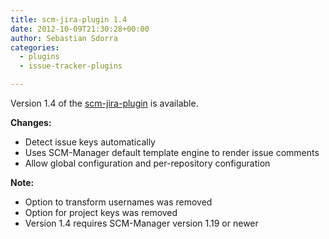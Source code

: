 ```yaml
---
title: scm-jira-plugin 1.4
date: 2012-10-09T21:30:28+00:00
author: Sebastian Sdorra
categories:
  - plugins
  - issue-tracker-plugins

---
```

Version 1.4 of the [scm-jira-plugin](https://github.com/scm-manager/scm-jira-plugin) is available.

**Changes:**

- Detect issue keys automatically
- Uses SCM-Manager default template engine to render issue comments
- Allow global configuration and per-repository configuration

**Note:**

- Option to transform usernames was removed
- Option for project keys was removed
- Version 1.4 requires SCM-Manager version 1.19 or newer

